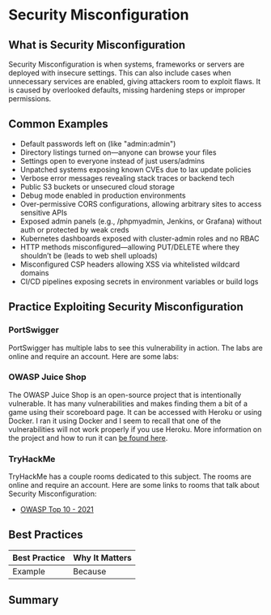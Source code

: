 # Security Misconfiguration

## What is Security Misconfiguration

Security Misconfiguration is when systems, frameworks or servers are deployed with insecure settings. This can also include cases when unnecessary services are enabled, giving attackers room to exploit flaws. It is caused by overlooked defaults, missing hardening steps or improper permissions.

## Common Examples

- Default passwords left on (like "admin:admin")
- Directory listings turned on—anyone can browse your files
- Settings open to everyone instead of just users/admins
- Unpatched systems exposing known CVEs due to lax update policies
- Verbose error messages revealing stack traces or backend tech
- Public S3 buckets or unsecured cloud storage
- Debug mode enabled in production environments
- Over-permissive CORS configurations, allowing arbitrary sites to access sensitive APIs
- Exposed admin panels (e.g., /phpmyadmin, Jenkins, or Grafana) without auth or protected by weak creds
- Kubernetes dashboards exposed with cluster-admin roles and no RBAC
- HTTP methods misconfigured—allowing PUT/DELETE where they shouldn’t be (leads to web shell uploads)
- Misconfigured CSP headers allowing XSS via whitelisted wildcard domains
- CI/CD pipelines exposing secrets in environment variables or build logs

## Practice Exploiting Security Misconfiguration

### PortSwigger

PortSwigger has multiple labs to see this vulnerability in action. The labs are online and require an account. Here are some labs:

### OWASP Juice Shop

The OWASP Juice Shop is an open-source project that is intentionally vulnerable. It has many vulnerabilities and makes finding them a bit of a game using their scoreboard page. It can be accessed with Heroku or using Docker. I ran it using Docker and I seem to recall that one of the vulnerabilities will not work properly if you use Heroku. More information on the project and how to run it can [be found here](https://owasp.org/www-project-juice-shop/).

### TryHackMe

TryHackMe has a couple rooms dedicated to this subject. The rooms are online and require an account. Here are some links to rooms that talk about Security Misconfiguration:

- [OWASP Top 10 - 2021](https://tryhackme.com/room/owasptop102021)

## Best Practices

| Best Practice | Why It Matters |
| ------------- | -------------- |
| Example | Because |

## Summary
